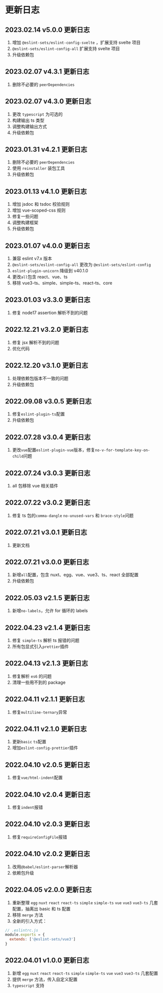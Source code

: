 # 更新日志

## 2023.02.14 v5.0.0 更新日志

1. 增加 `@eslint-sets/eslint-config-svelte` ，扩展支持 svelte 项目
2. `@eslint-sets/eslint-config-all` 扩展支持 svelte 项目
3. 升级依赖包

## 2023.02.07 v4.3.1 更新日志

1. 删除不必要的 `peerDependencies`

## 2023.02.07 v4.3.0 更新日志

1. 更改 `typescript` 为可选的
2. 构建输出 ts 类型
3. 调整构建输出方式
4. 升级依赖包

## 2023.01.31 v4.2.1 更新日志

1. 删除不必要的 `peerDependencies`
2. 使用 `reinstaller` 装包工具
3. 升级依赖包

## 2023.01.13 v4.1.0 更新日志

1. 增加 jsdoc 和 tsdoc 校验规则
2. 增加 vue-scoped-css 规则
3. 修复一些问题
4. 调整构建框架
5. 升级依赖包

## 2023.01.07 v4.0.0 更新日志

1. 兼容 eslint v7.x 版本
2. `@eslint-sets/eslint-config-all` 更改为 `@eslint-sets/eslint-config`
3. `eslint-plugin-unicorn` 降级到 v40.1.0
4. 更改`all`包含 react、vue、ts
5. 移除 vue3-ts、simple、simple-ts、react-ts、core

## 2023.01.03 v3.3.0 更新日志

1. 修复 node17 assertion 解析不到的问题

## 2022.12.21 v3.2.0 更新日志

1. 修复 jsx 解析不到的问题
2. 优化代码

## 2022.12.20 v3.1.0 更新日志

1. 处理依赖包版本不一致的问题
2. 升级依赖包

## 2022.09.08 v3.0.5 更新日志

1. 修复`eslint-plugin-ts`配置
2. 升级依赖包

## 2022.07.28 v3.0.4 更新日志

1. 更改`vue`配置`eslint-plugin-vue`版本，修复`no-v-for-template-key-on-child`问题

## 2022.07.24 v3.0.3 更新日志

1. all 包移除 vue 相关插件

## 2022.07.22 v3.0.2 更新日志

1. 修复 ts 包的`comma-dangle` `no-unused-vars` 和 `brace-style`问题

## 2022.07.21 v3.0.1 更新日志

1. 更新文档

## 2022.07.21 v3.0.0 更新日志

1. 新增`all`配置，包含 nuxt、egg、vue、vue3、ts、react 全部配置
2. 升级依赖包

## 2022.05.03 v2.1.5 更新日志

1. 新增`no-labels`，允许 for 循环的 labels

## 2022.04.23 v2.1.4 更新日志

1. 修复 `simple-ts` 解析 ts 报错的问题
2. 所有包显式引入`prettier`插件

## 2022.04.13 v2.1.3 更新日志

1. 修复解析 `es6` 的问题
2. 清理一些用不到的 package

## 2022.04.11 v2.1.1 更新日志

1. 修复`multiline-ternary`异常

## 2022.04.11 v2.1.0 更新日志

1. 更新`basic` `ts`配置
2. 增加`eslint-config-prettier`插件

## 2022.04.10 v2.0.5 更新日志

1. 修复`vue/html-indent`配置

## 2022.04.10 v2.0.4 更新日志

1. 修复`indent`报错

## 2022.04.10 v2.0.3 更新日志

1. 修复`requireConfigFile`报错

## 2022.04.10 v2.0.2 更新日志

1. 改用`@babel/eslint-parser`解析器
2. 依赖包升级

## 2022.04.05 v2.0.0 更新日志

1. 重新整理 `egg` `nuxt` `react` `react-ts` `simple` `simple-ts` `vue` `vue3` `vue3-ts` 几套配置，抽离出 basic 和 ts 配置
2. 移除 `merge` 方法
3. 全新的引入方式：

```js
// .eslintrc.js
module.exports = {
  extends: ['@eslint-sets/vue3']
}
```

## 2022.04.01 v1.0.0 更新日志

1. 新增 `egg` `nuxt` `react` `react-ts` `simple` `simple-ts` `vue` `vue3` `vue3-ts` 几套配置
2. 提供 `merge` 方法，传入自定义配置
3. `typescript` 支持
